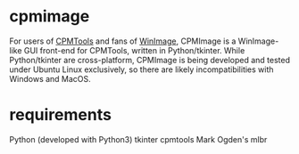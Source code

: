 # cpmimage
For users of <a href="http://www.moria.de/~michael/cpmtools/">CPMTools</a> and fans of <a href="http://www.winimage.com/download.htm">WinImage</a>, CPMImage is a WinImage-like GUI front-end for CPMTools, written in Python/tkinter. While Python/tkinter are cross-platform, CPMImage is being developed and tested under Ubuntu Linux exclusively, so there are likely incompatibilities with Windows and MacOS.
# requirements
Python (developed with Python3)
tkinter
cpmtools
Mark Ogden's mlbr
